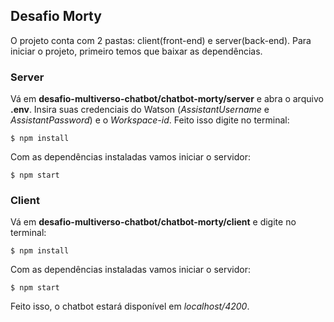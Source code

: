 ## Desafio Morty

O projeto conta com 2 pastas: client(front-end) e server(back-end).
Para iniciar o projeto, primeiro temos que baixar as dependências. 

### Server
Vá em **desafio-multiverso-chatbot/chatbot-morty/server** e abra o arquivo **.env**. Insira suas credenciais do Watson (_AssistantUsername_ e _AssistantPassword_) e o _Workspace-id_. Feito isso digite no terminal: 
```
$ npm install
```
Com as dependências instaladas vamos iniciar o servidor: 
```
$ npm start
``` 

### Client
Vá em **desafio-multiverso-chatbot/chatbot-morty/client** e digite no terminal: 
```
$ npm install
```
Com as dependências instaladas vamos iniciar o servidor: 
```
$ npm start
``` 
Feito isso, o chatbot estará disponível em _localhost/4200_.


